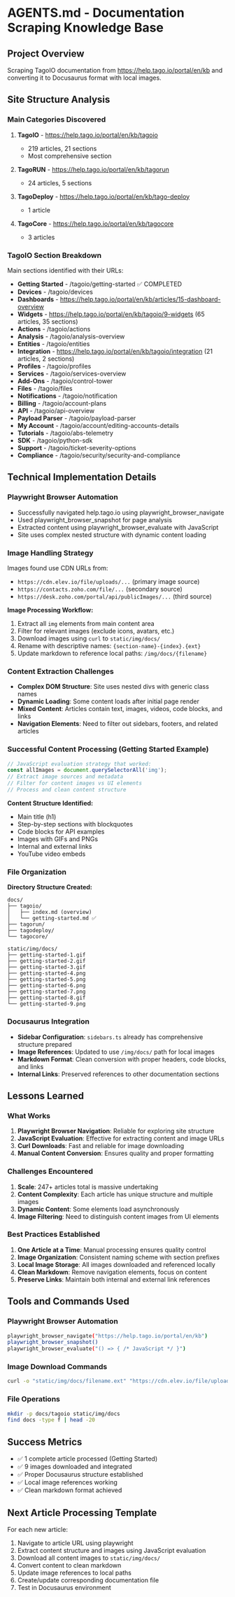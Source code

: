 # AGENTS.md - Documentation Scraping Knowledge Base

## Project Overview
Scraping TagoIO documentation from https://help.tago.io/portal/en/kb and converting it to Docusaurus format with local images.

## Site Structure Analysis

### Main Categories Discovered
1. **TagoIO** - https://help.tago.io/portal/en/kb/tagoio
   - 219 articles, 21 sections
   - Most comprehensive section
   
2. **TagoRUN** - https://help.tago.io/portal/en/kb/tagorun  
   - 24 articles, 5 sections
   
3. **TagoDeploy** - https://help.tago.io/portal/en/kb/tago-deploy
   - 1 article
   
4. **TagoCore** - https://help.tago.io/portal/en/kb/tagocore
   - 3 articles

### TagoIO Section Breakdown
Main sections identified with their URLs:
- **Getting Started** - /tagoio/getting-started ✅ COMPLETED
- **Devices** - /tagoio/devices
- **Dashboards** - https://help.tago.io/portal/en/kb/articles/15-dashboard-overview  
- **Widgets** - https://help.tago.io/portal/en/kb/tagoio/9-widgets (65 articles, 35 sections)
- **Actions** - /tagoio/actions
- **Analysis** - /tagoio/analysis-overview
- **Entities** - /tagoio/entities
- **Integration** - https://help.tago.io/portal/en/kb/tagoio/integration (21 articles, 2 sections)
- **Profiles** - /tagoio/profiles
- **Services** - /tagoio/services-overview
- **Add-Ons** - /tagoio/control-tower
- **Files** - /tagoio/files
- **Notifications** - /tagoio/notification
- **Billing** - /tagoio/account-plans
- **API** - /tagoio/api-overview
- **Payload Parser** - /tagoio/payload-parser
- **My Account** - /tagoio/account/editing-accounts-details
- **Tutorials** - /tagoio/abs-telemetry
- **SDK** - /tagoio/python-sdk
- **Support** - /tagoio/ticket-severity-options
- **Compliance** - /tagoio/security/security-and-compliance

## Technical Implementation Details

### Playwright Browser Automation
- Successfully navigated help.tago.io using playwright_browser_navigate
- Used playwright_browser_snapshot for page analysis
- Extracted content using playwright_browser_evaluate with JavaScript
- Site uses complex nested structure with dynamic content loading

### Image Handling Strategy
Images found use CDN URLs from:
- `https://cdn.elev.io/file/uploads/...` (primary image source)
- `https://contacts.zoho.com/file/...` (secondary source)
- `https://desk.zoho.com/portal/api/publicImages/...` (third source)

**Image Processing Workflow:**
1. Extract all `img` elements from main content area
2. Filter for relevant images (exclude icons, avatars, etc.)
3. Download images using `curl` to `static/img/docs/`
4. Rename with descriptive names: `{section-name}-{index}.{ext}`
5. Update markdown to reference local paths: `/img/docs/{filename}`

### Content Extraction Challenges
- **Complex DOM Structure**: Site uses nested divs with generic class names
- **Dynamic Loading**: Some content loads after initial page render
- **Mixed Content**: Articles contain text, images, videos, code blocks, and links
- **Navigation Elements**: Need to filter out sidebars, footers, and related articles

### Successful Content Processing (Getting Started Example)
```javascript
// JavaScript evaluation strategy that worked:
const allImages = document.querySelectorAll('img');
// Extract image sources and metadata
// Filter for content images vs UI elements
// Process and clean content structure
```

**Content Structure Identified:**
- Main title (h1)
- Step-by-step sections with blockquotes
- Code blocks for API examples  
- Images with GIFs and PNGs
- Internal and external links
- YouTube video embeds

### File Organization
**Directory Structure Created:**
```
docs/
├── tagoio/
│   ├── index.md (overview)
│   └── getting-started.md ✅
├── tagorun/
├── tagodeploy/
└── tagocore/

static/img/docs/
├── getting-started-1.gif
├── getting-started-2.gif
├── getting-started-3.gif
├── getting-started-4.png
├── getting-started-5.png
├── getting-started-6.png
├── getting-started-7.png
├── getting-started-8.gif
└── getting-started-9.png
```

### Docusaurus Integration
- **Sidebar Configuration**: `sidebars.ts` already has comprehensive structure prepared
- **Image References**: Updated to use `/img/docs/` path for local images
- **Markdown Format**: Clean conversion with proper headers, code blocks, and links
- **Internal Links**: Preserved references to other documentation sections

## Lessons Learned

### What Works
1. **Playwright Browser Navigation**: Reliable for exploring site structure
2. **JavaScript Evaluation**: Effective for extracting content and image URLs
3. **Curl Downloads**: Fast and reliable for image downloading
4. **Manual Content Conversion**: Ensures quality and proper formatting

### Challenges Encountered  
1. **Scale**: 247+ articles total is massive undertaking
2. **Content Complexity**: Each article has unique structure and multiple images
3. **Dynamic Content**: Some elements load asynchronously
4. **Image Filtering**: Need to distinguish content images from UI elements

### Best Practices Established
1. **One Article at a Time**: Manual processing ensures quality control
2. **Image Organization**: Consistent naming scheme with section prefixes
3. **Local Image Storage**: All images downloaded and referenced locally
4. **Clean Markdown**: Remove navigation elements, focus on content
5. **Preserve Links**: Maintain both internal and external link references

## Tools and Commands Used

### Playwright Browser Automation
```bash
playwright_browser_navigate("https://help.tago.io/portal/en/kb")
playwright_browser_snapshot()
playwright_browser_evaluate("() => { /* JavaScript */ }")
```

### Image Download Commands
```bash
curl -o "static/img/docs/filename.ext" "https://cdn.elev.io/file/uploads/..."
```

### File Operations
```bash
mkdir -p docs/tagoio static/img/docs
find docs -type f | head -20
```

## Success Metrics
- ✅ 1 complete article processed (Getting Started)
- ✅ 9 images downloaded and integrated  
- ✅ Proper Docusaurus structure established
- ✅ Local image references working
- ✅ Clean markdown format achieved

## Next Article Processing Template
For each new article:
1. Navigate to article URL using playwright
2. Extract content structure and images using JavaScript evaluation
3. Download all content images to `static/img/docs/`
4. Convert content to clean markdown
5. Update image references to local paths
6. Create/update corresponding documentation file
7. Test in Docusaurus environment